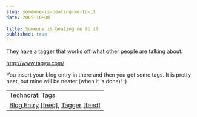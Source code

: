 ```yaml
---
slug: someone-is-beating-me-to-it
date: 2005-10-08
 
title: Someone is beating me to it
published: true
---
```

They have a tagger that works off what other people are talking about.<p /><a href="http://www.tagyu.com/" title="Tagyu">http://www.tagyu.com/</a><p />You insert your blog entry in there and then you get some tags.  It is pretty neat, but mine will be neater (when it is done)! :)<p /><table class="TechnoratiHead TagHeader">
<tr><td>Technorati Tags</td></tr>
<tr class="Technorati"><td>
<a href="https://paul.kinlan.me/tags/Blog%20Entry" class="Tag" rel="tag">Blog Entry</a> <a href="http://feeds.technorati.com/feed/posts/tag/Blog%20Entry" class="Tag">[feed]</a>, <a href="https://paul.kinlan.me/tags/Tagger" class="Tag" rel="tag">Tagger</a> <a href="http://feeds.technorati.com/feed/posts/tag/Tagger" class="Tag">[feed]</a>
</td></tr>
</table><div class="blogger-post-footer"><img class="posterous_download_image" src="https://blogger.googleusercontent.com/tracker/8109338-112876244957741209?l=www.kinlan.co.uk%2Findex.html" height="1" alt="" width="1" /></div>

